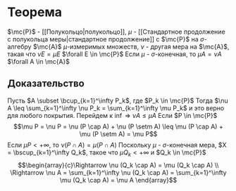 # Теорема
$\mc{P}$ - [[Полукольцо|полукольцо]], $\mu$ - [[Стандартное продолжение с полукольца меры|стандартное продолжение]] с $\mc{P}$ на $\sigma$-алгебру $\mc{A}$ $\mu$-измеримых множеств, $\nu$ - другая мера на $\mc{A}$, такая что $\nu E= \mu E$ $\forall E \in \mc{P}$
Если $\mu$ - $\sigma$-конечная, то $\mu A = \nu A$ $\forall A \in \mc{A}$ 
## Доказательство
Пусть $A \subset \bcup_{k=1}^\infty P_k$, где $P_k \in \mc{P}$
Тогда $\nu A \leq \sum_{k=1}^\infty \nu P_k = \sum_{k=1}^\infty \mu P_k$ и это верно для любого покрытия. Перейдем к $\inf$ $\Rightarrow$ $\nu A \leq \mu A$ 
Если $P \in \mc{P}$ $$\mu P = \nu P = \nu (P \cap A) + \nu (P \setm A) \leq \mu (P \cap A) + \mu (P \setm A) = \mu P$$
Если $\mu P < +\infty$, то $\nu (P \cap A) = \mu (P \cap A)$ 
Поскольку $\mu$ - $\sigma$-конечная мера, $X = \bscup_{k=1}^\infty Q_k$, такое что $\mu Q_k < +\infty$ и $Q_k \in \mc{P}$ $$\begin{array}{c}\Rightarrow \nu (Q_k \cap A) = \mu (Q_k \cap A) \\ \Rightarrow  \nu A = \sum_{k=1}^\infty \nu (Q_k \cap A) = \sum_{k=1}^\infty \mu (Q_k \cap A) = \mu A \end{array}$$  
